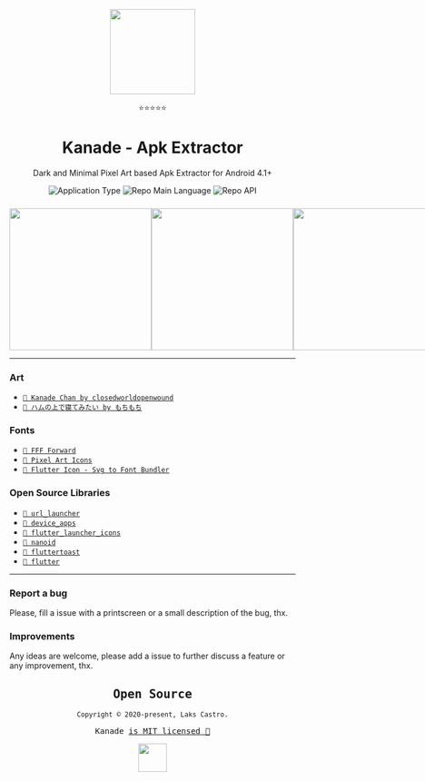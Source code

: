 <p align="center">
  <img src="https://user-images.githubusercontent.com/51419598/138639694-77dc8fce-82ca-4032-9f95-a2585eaf33d0.png" width="150" />
</p>
<p align="center">⭐⭐⭐⭐⭐</p>
<h1 align="center">Kanade - Apk Extractor</h1>
<p align="center">Dark and Minimal Pixel Art based Apk Extractor for Android 4.1+</p>
<p align="center">
  <img  src="https://img.shields.io/badge/application-apk_extractor-green" alt="Application Type" />
  <img  src="https://img.shields.io/badge/language-dart-blue" alt="Repo Main Language" />
  <img  src="https://img.shields.io/badge/android-4.1+-success" alt="Repo API" />
</p>

<h3 align="center"></h3>
<p align="center"><b></b></p>

<div align="center">
  <div style="display: flex;">
    <kbd><img src="https://user-images.githubusercontent.com/51419598/138739155-1b0d5d5f-8f4b-4106-b8cc-b68fb1f1b109.png" width="250"></kbd>
    <kbd><img src="https://user-images.githubusercontent.com/51419598/138739165-1db2ecd7-8eaa-4526-8502-61b149d314c9.png" width="250"></kbd>
    <kbd><img src="https://user-images.githubusercontent.com/51419598/138739171-68272488-a1b9-49f1-bc21-dc11452e1dfe.png" width="250"></kbd>
  </div>
</div>

<hr>

### Art

- [`🔗 Kanade Chan by closedworldopenwound`](https://www.deviantart.com/closedworldopenwound/art/Kanade-Chan-660321422)
- [`🔗 ハムの上で寝てみたい by もちもち`](https://dotpict.net/works/3311931)

### Fonts

- [`🔗 FFF Forward`](https://www.1001fonts.com/fff-forward-font.html) 
- [`🔗 Pixel Art Icons`](https://pixelarticons.com/) 
- [`🔗 Flutter Icon - Svg to Font Bundler`](https://www.fluttericon.com/)

### Open Source Libraries

- [`🔗 url_launcher`](https://pub.dev/packages/url_launcher) 
- [`🔗 device_apps`](https://pub.dev/packages/device_apps) 
- [`🔗 flutter_launcher_icons`](https://pub.dev/packages/flutter_launcher_icons) 
- [`🔗 nanoid`](https://pub.dev/packages/nanoid) <br> 
- [`🔗 fluttertoast`](https://pub.dev/packages/fluttertoast)
- [`🔗 flutter`](https://flutter.dev/)

<hr>

### Report a bug

Please, fill a issue with a printscreen or a small description of the bug, thx.

### Improvements

Any ideas are welcome, please add a issue to further discuss a feature or any improvement, thx.

<samp>

<h2 align="center">
  Open Source
</h2>
<p align="center">
  <sub>Copyright © 2020-present, Laks Castro.</sub>
</p>
<p align="center">Kanade <a href="https://github.com/LaksCastro/kanade/blob/master/LICENSE.md">is MIT licensed 💖</a></p>
<p align="center">
  <img src="https://user-images.githubusercontent.com/51419598/138740064-92e4c38a-e648-41b5-8432-da0962028f62.png" width="50" />
</p>

</samp>
